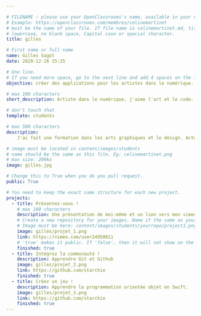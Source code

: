 ```yaml
---

# FILENAME : please use your OpenClassrooms's name, available in your url.
# Example: https://openclassrooms.com/membres/celinemartinet
# must be the name of your file. If file name is celinemartinet.md, title is celinemartinet.
# lowercase, no blank space, Capital case or special character.
title: gilles

# First name or full name
name: Gilles Sagot
date: 2020-12-26 15:25

# One line.
# If you need more space, go to the next line and add 4 spaces on the left, as in 'description'.
objective: créer des applications pour les artistes dans le numérique.

# max 100 characters
short_description: Artiste dans le numérique, j'aime l'art et le code.

# don't touch that
template: students

# max 500 characters
description:
    J'ai fait une formation dans les arts graphiques et le design. Actuellement infographiste 3D, j'aime comprendre comment sont réalisés les moteurs de rendu 3D. J'aime aussi les interfaces utilisateurs et les nouvelles technologies comme la réalité augmentée, le machine learning...

# image must be located in content/images/students
# name should be the same as this file. Eg: celinemartinet.png
# max size: 200ko
image: gilles.jpg

# Change this to True when you do you pull request.
public: True

# You need to keep the exact same structure for each new project.
projects:
  - title: Présentez-vous !
    # max 100 characters
    description: Une présentation de moi-même et un lien vers mon vimeo.
    # Create a new repository for your images. Name it the same as your nickname and profile picture.
    # Image must be here: content/images/students/yourrepo/project1.png
    image: gilles/projet_1.png
    link: https://vimeo.com/user24950611
    # 'true' makes it public. If 'false', then it will not show on the website.
    finished: true
  - title: Intégrez la communauté !
    description: Apprendre Git et Github
    image: gilles/projet_2.png
    link: https://github.com/starchie
    finished: true
  - title: Créez un jeu !
    description: Apprendre la programmation orientée objet en Swift.
    image: gilles/projet_3.png
    link: https://github.com/starchie
    finished: true
---
```

